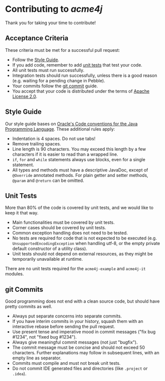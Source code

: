 # Contributing to _acme4j_

Thank you for taking your time to contribute!

## Acceptance Criteria

These criteria must be met for a successful pull request:

* Follow the [Style Guide](#style-guide).
* If you add code, remember to add [unit tests](#unit-tests) that test your code.
* All unit tests must run successfully.
* Integration tests should run successfully, unless there is a good reason (e.g. waiting for a pending change in Pebble).
* Your commits follow the [git commit](#git-commits) guide.
* You accept that your code is distributed under the terms of [Apache License 2.0](http://www.apache.org/licenses/LICENSE-2.0).

## Style Guide

Our style guide bases on [Oracle's Code conventions for the Java Programming Language](http://www.oracle.com/technetwork/java/codeconventions-150003.pdf). These additional rules apply:

* Indentation is 4 spaces. Do not use tabs!
* Remove trailing spaces.
* Line length is 90 characters. You may exceed this length by a few characters if it is easier to read than a wrapped line.
* `if`, `for` and `while` statements always use blocks, even for a single statement.
* All types and methods must have a descriptive JavaDoc, except of `@Override` annotated methods. For plain getter and setter methods, `@param` and `@return` can be omitted.

## Unit Tests

More than 80% of the code is covered by unit tests, and we would like to keep it that way.

* Main functionalities must be covered by unit tests.
* Corner cases should be covered by unit tests.
* Common exception handling does not need to be tested.
* No tests are required for code that is not expected to be executed (e.g. `UnsupportedEncodingException` when handling utf-8, or the empty private default constructor of a utility class).
* Unit tests should not depend on external resources, as they might be temporarily unavailable at runtime.

There are no unit tests required for the `acme4j-example` and `acme4j-it` modules.

## git Commits

Good programming does not end with a clean source code, but should have pretty commits as well.

* Always put separate concerns into separate commits.
* If you have interim commits in your history, squash them with an interactive rebase before sending the pull request.
* Use present tense and imperative mood in commit messages ("fix bug #1234", not "fixed bug #1234").
* Always give meaningful commit messages (not just "bugfix").
* The commit message must be concise and should not exceed 50 characters. Further explanations may follow in subsequent lines, with an empty line as separator.
* Commits must compile and must not break unit tests.
* Do not commit IDE generated files and directories (like `.project` or `.idea`).

